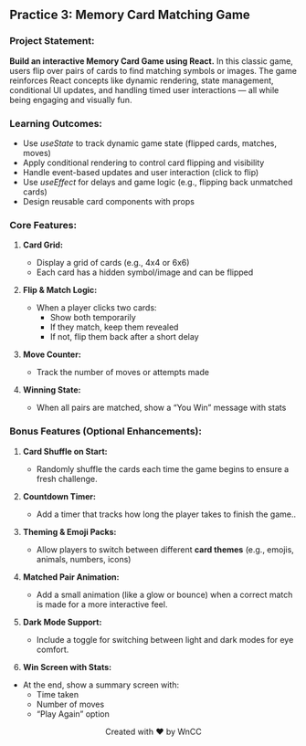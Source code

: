 ﻿## <a name="_6gqh41kkurqg"></a>**Practice 3: Memory Card Matching Game**
### <a name="_wxi4tjuvun8e"></a>**Project Statement:**
**Build an interactive Memory Card Game using React.**
In this classic game, users flip over pairs of cards to find matching symbols or images. The game reinforces React concepts like dynamic rendering, state management, conditional UI updates, and handling timed user interactions — all while being engaging and visually fun.
### <a name="_2n7uz4nbfaov"></a>**Learning Outcomes:**
- Use *useState* to track dynamic game state (flipped cards, matches, moves)
- Apply conditional rendering to control card flipping and visibility
- Handle event-based updates and user interaction (click to flip)
- Use *useEffect* for delays and game logic (e.g., flipping back unmatched cards)
- Design reusable card components with props
### <a name="_gni3ebdzfm0e"></a>**Core Features:**
1. **Card Grid:**

   - Display a grid of cards (e.g., 4x4 or 6x6)
   - Each card has a hidden symbol/image and can be flipped
1. **Flip & Match Logic:**

   - When a player clicks two cards:
      - Show both temporarily
      - If they match, keep them revealed
      - If not, flip them back after a short delay
1. **Move Counter:**

   - Track the number of moves or attempts made
1. **Winning State:**

   - When all pairs are matched, show a “You Win” message with stats
### <a name="_rfgsvy81k1xh"></a>**Bonus Features (Optional Enhancements):**
1. **Card Shuffle on Start:**

   - Randomly shuffle the cards each time the game begins to ensure a fresh challenge.
1. **Countdown Timer:**

   - Add a timer that tracks how long the player takes to finish the game..
1. **Theming & Emoji Packs:**

   - Allow players to switch between different **card themes** (e.g., emojis, animals, numbers, icons)
1. **Matched Pair Animation:**

   - Add a small animation (like a glow or bounce) when a correct match is made for a more interactive feel.
1. **Dark Mode Support:**

   - Include a toggle for switching between light and dark modes for eye comfort.
1. **Win Screen with Stats:**

  - At the end, show a summary screen with:
      - Time taken
      - Number of moves
      - “Play Again” option
<p align="center"> Created with ❤️ by WnCC </p>
